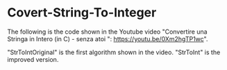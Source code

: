 # Covert-String-To-Integer
The following is the code shown in the Youtube video "Convertire una Stringa in Intero (in C) - senza atoi ": https://youtu.be/0Xm2hgTP1wc".

"StrToIntOriginal" is the first algorithm shown in the video. "StrToInt" is the improved version.
